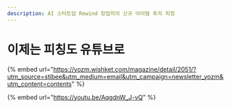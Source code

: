 ```yaml
---
description: AI 스타트업 Rewind 창업자의 신규 아이템 투자 피칭
---
```


# 이제는 피칭도 유튜브로

{% embed url="https://yozm.wishket.com/magazine/detail/2051/?utm_source=stibee&utm_medium=email&utm_campaign=newsletter_yozm&utm_content=contents" %}

{% embed url="https://youtu.be/AqgdnW_J-vQ" %}
